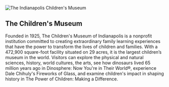 ![The Indianapolis Children's Museum](/img/family-childrensmuseum.png)

## The Children's Museum

Founded in 1925, The Children's Museum of Indianapolis is a nonprofit
institution committed to creating extraordinary family learning experiences
that have the power to transform the lives of children and families. With a
472,900 square-foot facility situated on 29 acres, it is the largest children’s
museum in the world. Visitors can explore the physical and natural sciences,
history, world cultures, the arts, see how dinosaurs lived 65 million years ago
in Dinosphere: Now You're in Their World®,  experience Dale Chihuly's Fireworks
of Glass, and examine children's impact in shaping history in The Power of
Children: Making a Difference.

